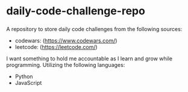 # daily-code-challenge-repo

###

A repository to store daily code challenges from the following sources:

- codewars: (https://www.codewars.com/)
- leetcode: (https://leetcode.com/)

I want something to hold me accountable as I learn and grow while programming. Utilizing the following languages:

- Python
- JavaScript
